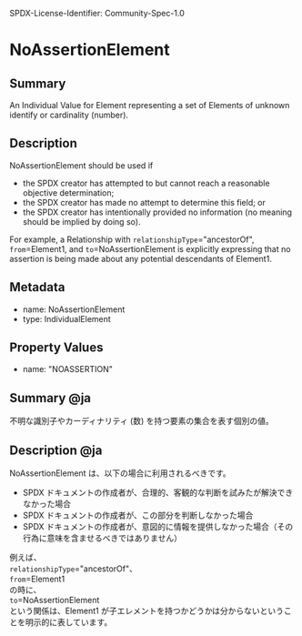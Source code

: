 SPDX-License-Identifier: Community-Spec-1.0

# NoAssertionElement

## Summary

An Individual Value for Element representing a set of Elements of unknown
identify or cardinality (number).

## Description

NoAssertionElement should be used if

- the SPDX creator has attempted to but cannot reach a reasonable objective
  determination;
- the SPDX creator has made no attempt to determine this field; or
- the SPDX creator has intentionally provided no information (no meaning should
  be implied by doing so).

For example, a Relationship with
`relationshipType`="ancestorOf",
`from`=Element1,
and
`to`=NoAssertionElement
is explicitly expressing that
no assertion is being made about any potential descendants of Element1.

## Metadata

- name: NoAssertionElement
- type: IndividualElement

## Property Values

- name: "NOASSERTION"

## Summary @ja

不明な識別子やカーディナリティ (数) を持つ要素の集合を表す個別の値。  

## Description @ja

NoAssertionElement は、以下の場合に利用されるべきです。  

- SPDX ドキュメントの作成者が、合理的、客観的な判断を試みたが解決できなかった場合  
- SPDX ドキュメントの作成者が、この部分を判断しなかった場合  
- SPDX ドキュメントの作成者が、意図的に情報を提供しなかった場合（その行為に意味を含ませるべきではありません）  

例えば、  
`relationshipType`="ancestorOf"、  
`from`=Element1  
の時に、  
`to`=NoAssertionElement  
という関係は、Element1 が子エレメントを持つかどうかは分からないということを明示的に表しています。  
